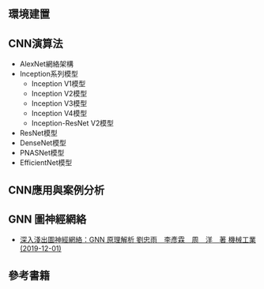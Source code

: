 
## 環境建置

## CNN演算法
- AlexNet網絡架構
- Inception系列模型
  - Inception V1模型
  - Inception V2模型
  - Inception V3模型
  - Inception V4模型　
  - Inception-ResNet V2模型　
- ResNet模型
- DenseNet模型　
- PNASNet模型　
- EfficientNet模型　

## CNN應用與案例分析

## GNN 圖神經網絡
- [深入淺出圖神經網絡：GNN 原理解析 劉忠雨　李彥霖　周　洋　著 機械工業(2019-12-01)](https://www.tenlong.com.tw/products/9787111643630?list_name=rd)
## 參考書籍
### 
```


```

### 
```


```

### 
```


```

### 
```


```

### 
```


```
